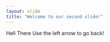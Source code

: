 ```yaml
---
layout: slide
title: "Welcome to our second slide!"
---
```

Hell There
Use the left arrow to go back!
